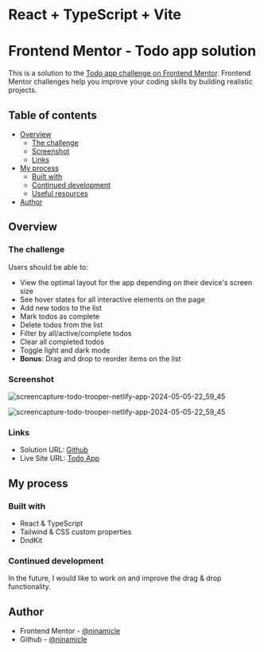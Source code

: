 # React + TypeScript + Vite
# Frontend Mentor - Todo app solution

This is a solution to the [Todo app challenge on Frontend Mentor](https://www.frontendmentor.io/challenges/todo-app-Su1_KokOW). Frontend Mentor challenges help you improve your coding skills by building realistic projects.

## Table of contents

- [Overview](#overview)
    - [The challenge](#the-challenge)
    - [Screenshot](#screenshot)
    - [Links](#links)
- [My process](#my-process)
    - [Built with](#built-with)
    - [Continued development](#continued-development)
    - [Useful resources](#useful-resources)
- [Author](#author)


## Overview

### The challenge

Users should be able to:

- View the optimal layout for the app depending on their device's screen size
- See hover states for all interactive elements on the page
- Add new todos to the list
- Mark todos as complete
- Delete todos from the list
- Filter by all/active/complete todos
- Clear all completed todos
- Toggle light and dark mode
- **Bonus**: Drag and drop to reorder items on the list

### Screenshot
![screencapture-todo-trooper-netlify-app-2024-05-05-22_59_45](https://github.com/ninamicle/fem-todo-app/assets/47386569/d422ce12-d392-4037-ac86-f95dfc410d45)

![screencapture-todo-trooper-netlify-app-2024-05-05-22_59_45](https://github.com/ninamicle/fem-todo-app/assets/47386569/9a649727-62dc-48d3-9a77-8dab06b6b4a2)


### Links

- Solution URL: [Github](https://github.com/ninamicle/fem-todo-app)
- Live Site URL: [Todo App](https://todo-trooper.netlify.app/)

## My process

### Built with

- React & TypeScript
- Tailwind & CSS custom properties
- DndKit

### Continued development

In the future, I would like to work on and improve the drag & drop functionality.

## Author
- Frontend Mentor - [@ninamicle](https://www.frontendmentor.io/profile/ninamicle)
- Github - [@ninamicle](https://github.com/ninamicle)

